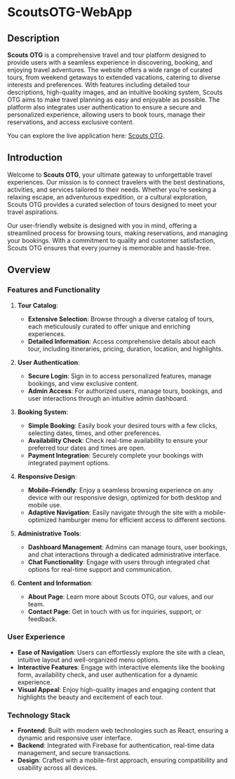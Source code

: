 # ScoutsOTG-WebApp

## **Description**

**Scouts OTG** is a comprehensive travel and tour platform designed to provide users with a seamless experience in discovering, booking, and enjoying travel adventures. The website offers a wide range of curated tours, from weekend getaways to extended vacations, catering to diverse interests and preferences. With features including detailed tour descriptions, high-quality images, and an intuitive booking system, Scouts OTG aims to make travel planning as easy and enjoyable as possible. The platform also integrates user authentication to ensure a secure and personalized experience, allowing users to book tours, manage their reservations, and access exclusive content.

You can explore the live application here: [Scouts OTG](https://scoutsotg.web.app).

## **Introduction**

Welcome to **Scouts OTG**, your ultimate gateway to unforgettable travel experiences. Our mission is to connect travelers with the best destinations, activities, and services tailored to their needs. Whether you’re seeking a relaxing escape, an adventurous expedition, or a cultural exploration, Scouts OTG provides a curated selection of tours designed to meet your travel aspirations.

Our user-friendly website is designed with you in mind, offering a streamlined process for browsing tours, making reservations, and managing your bookings. With a commitment to quality and customer satisfaction, Scouts OTG ensures that every journey is memorable and hassle-free.

## **Overview**

### **Features and Functionality**

1. **Tour Catalog**:

   - **Extensive Selection**: Browse through a diverse catalog of tours, each meticulously curated to offer unique and enriching experiences.
   - **Detailed Information**: Access comprehensive details about each tour, including itineraries, pricing, duration, location, and highlights.

2. **User Authentication**:

   - **Secure Login**: Sign in to access personalized features, manage bookings, and view exclusive content.
   - **Admin Access**: For authorized users, manage tours, bookings, and user interactions through an intuitive admin dashboard.

3. **Booking System**:

   - **Simple Booking**: Easily book your desired tours with a few clicks, selecting dates, times, and other preferences.
   - **Availability Check**: Check real-time availability to ensure your preferred tour dates and times are open.
   - **Payment Integration**: Securely complete your bookings with integrated payment options.

4. **Responsive Design**:

   - **Mobile-Friendly**: Enjoy a seamless browsing experience on any device with our responsive design, optimized for both desktop and mobile use.
   - **Adaptive Navigation**: Easily navigate through the site with a mobile-optimized hamburger menu for efficient access to different sections.

5. **Administrative Tools**:

   - **Dashboard Management**: Admins can manage tours, user bookings, and chat interactions through a dedicated administrative interface.
   - **Chat Functionality**: Engage with users through integrated chat options for real-time support and communication.

6. **Content and Information**:
   - **About Page**: Learn more about Scouts OTG, our values, and our team.
   - **Contact Page**: Get in touch with us for inquiries, support, or feedback.

### **User Experience**

- **Ease of Navigation**: Users can effortlessly explore the site with a clean, intuitive layout and well-organized menu options.
- **Interactive Features**: Engage with interactive elements like the booking form, availability check, and user authentication for a dynamic experience.
- **Visual Appeal**: Enjoy high-quality images and engaging content that highlights the beauty and excitement of each tour.

### **Technology Stack**

- **Frontend**: Built with modern web technologies such as React, ensuring a dynamic and responsive user interface.
- **Backend**: Integrated with Firebase for authentication, real-time data management, and secure transactions.
- **Design**: Crafted with a mobile-first approach, ensuring compatibility and usability across all devices.
